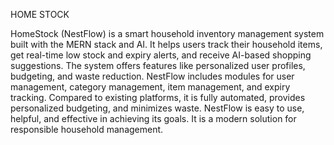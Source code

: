 
HOME STOCK

HomeStock (NestFlow) is a smart household inventory management system built with the MERN stack and AI. It helps users track their household items, get real-time low stock and expiry alerts, and receive AI-based shopping suggestions. The system offers features like personalized user profiles, budgeting, and waste reduction.
NestFlow includes modules for user management, category management, item management, and expiry tracking. Compared to existing platforms, it is fully automated, provides personalized budgeting, and minimizes waste.
NestFlow is easy to use, helpful, and effective in achieving its goals. It is a modern solution for responsible household management.

